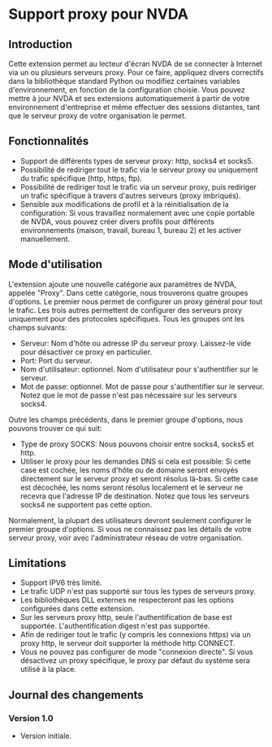 # Support proxy pour NVDA

## Introduction

Cette extension permet au lecteur d'écran NVDA de se connecter à Internet via un ou plusieurs serveurs proxy. Pour ce faire, appliquez divers correctifs dans la bibliothèque standard Python ou modifiez certaines variables d'environnement, en fonction de la configuration choisie. Vous pouvez mettre à jour NVDA et ses extensions automatiquement à partir de votre environnement d'entreprise et même effectuer des sessions distantes, tant que le serveur proxy de votre organisation le permet.

## Fonctionnalités

* Support de différents types de serveur proxy: http, socks4 et socks5.
* Possibilité de rediriger tout le trafic via le serveur proxy ou uniquement du trafic spécifique (http, https, ftp).
* Possibilité de rediriger tout le trafic via un serveur proxy, puis rediriger un trafic spécifique à travers d'autres serveurs (proxy imbriqués).
* Sensible aux modifications de profil et à la réinitialisation de la configuration: Si vous travaillez normalement avec une copie portable de NVDA, vous pouvez créer divers profils pour différents environnements (maison, travail, bureau 1, bureau 2) et les activer manuellement.

## Mode d'utilisation

L'extension ajoute une nouvelle catégorie aux paramètres de NVDA, appelée "Proxy". Dans cette catégorie, nous trouverons quatre groupes d'options. Le premier nous permet de configurer un proxy général  pour tout le trafic. Les trois autres permettent de configurer des serveurs proxy uniquement pour des protocoles spécifiques. Tous les groupes ont les champs suivants:

* Serveur: Nom d'hôte ou adresse IP du serveur proxy. Laissez-le vide pour désactiver ce proxy en particulier.
* Port: Port du serveur.
* Nom d'utilisateur: optionnel. Nom d'utilisateur pour s'authentifier sur le serveur.
* Mot de passe: optionnel. Mot de passe pour s'authentifier sur le serveur. Notez que le mot de passe n'est pas nécessaire sur les serveurs socks4.

Outre les champs précédents, dans le premier groupe d'options, nous pouvons trouver ce qui suit:

* Type de proxy SOCKS: Nous pouvons choisir entre socks4, socks5 et http.
* Utiliser le proxy pour les demandes DNS si cela est possible: Si cette case est cochée, les noms d'hôte ou de domaine seront envoyés directement sur le serveur proxy et seront résolus là-bas. Si cette case est décochée, les noms seront résolus localement et le serveur ne recevra que l'adresse IP de destination. Notez que tous les serveurs socks4 ne supportent pas cette option.

Normalement, la plupart des utilisateurs devront seulement configurer le premier groupe d'options. Si vous ne connaissez pas les détails de votre serveur proxy, voir avec l'administrateur réseau de votre organisation.

## Limitations

* Support IPV6 très limité.
* Le trafic UDP n'est pas supporté sur tous les types de serveurs proxy.
* Les bibliothèques DLL externes ne respecteront pas les options configurées dans cette extension.
* Sur les serveurs proxy http, seule l'authentification de base est supportée. L'authentification digest n'est pas supportée.
* Afin de rediriger tout le trafic (y compris les connexions https) via un proxy http, le serveur doit supporter la méthode http CONNECT.
* Vous ne pouvez pas configurer de mode "connexion directe". Si vous désactivez un proxy spécifique, le proxy par défaut du système sera utilisé à la place.

## Journal des changements

### Version 1.0

* Version initiale.
